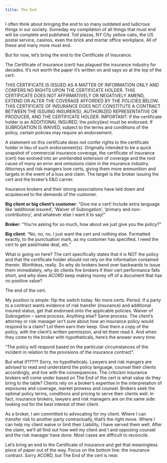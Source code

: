 ```yaml
---
title: The End
---
```


I often think about bringing the end to so many outdated and ludicrous things in our society. Someday my compilation of all things that must end will be complete and published. Toll plazas, NY City yellow cabs, the US postal service, casinos, even the brick and mortar office workplace. All of these and many more must end.

But for now, let’s bring the end to the Certificate of Insurance.

The Certificate of Insurance (cert) has plagued the insurance industry for decades. It’s not worth the paper it’s written on and says so at the top of the cert:

THIS CERTIFICATE IS ISSUED AS A MATTER OF INFORMATION ONLY AND CONFERS NO RIGHTS UPON THE CERTIFICATE HOLDER. THIS CERTIFICATE DOES NOT AFFIRMATIVELY OR NEGATIVELY AMEND, EXTEND OR ALTER THE COVERAGE AFFORDED BY THE POLICIES BELOW. THIS CERTIFICATE OF INSURANCE DOES NOT CONSTITUTE A CONTRACT BETWEEN THE ISSUING INSURER(S), AUTHORIZED REPRESENTATIVE OR PRODUCER, AND THE CERTIFICATE HOLDER. IMPORTANT: If the certificate holder is an ADDITIONAL INSURED, the policy(ies) must be endorsed. If SUBROGATION IS WAIVED, subject to the terms and conditions of the policy, certain policies may require an endorsement.

A statement on this certificate does not confer rights to the certificate holder in lieu of such endorsement(s). Originally intended to be a quick snapshot of commercial insurance coverage, the certificate of insurance (cert) has evolved into an unintended extension of coverage and the root cause of many an error and omissions claim in the insurance industry. Attorneys and risk mangers love certs, giving them more ammunition and targets in the event of a loss and claim. The target is the broker issuing the cert and the broker’s E&O carrier.

Insurance brokers and their strong associations have laid down and acquiesced to the demands of the customer.

__Big client or big client’s customer__: “Give me a cert! Include extra language like ‘additional insured’, ‘Waiver of Subrogation’, ‘primary and non-contributory’, and whatever else I want it to say!”

__Broker__: “You’re asking for so much, how about we just give you the policy?”

__Big client__: “No, no, no. I just want the cert and nothing else. Formatted exactly, to the punctuation mark, as my customer has specified. I need the cert to get paid/make deal, etc.”

What is going on here? The cert specifically states that it is NOT the policy and that the certificate holder should not rely on the information contained therein. Worthless, really. So why do brokers bend over backwards to issue them immediately, why do clients fire brokers if their cert performance falls short, and why does ACORD keep making money off of a document that has no positive value?

The end of the cert.

My position is simple: flip the switch today. No more certs. Period. If a party to a contract wants evidence of risk transfer (insurance) and additional insured status, get that endorsed onto the applicable policies. Waiver of Subrogation – same process. Anything else? Same process. The client’s attorney or risk manager isn’t sure about how an insurance policy would respond to a claim? Let them earn their keep. Give them a copy of the policy, with the client’s written permission, and let them read it. And when they come to the broker with hypotheticals, here’s the answer every time:

“The policy will respond based on the particular circumstances of the incident in relation to the provisions of the insurance contract”.

But what if????? Sorry, no hypotheticals. Lawyers and risk mangers are advised to read and understand the policy language, counsel their clients accordingly, and live with the consequences. The criticism insurance brokers will come under based on The End of the cert is what value do they bring to the table? Clients rely on a broker’s expertise in the interpretation of exposures and coverage, market prowess and counsel. Brokers seek the optimal policy terms, conditions and pricing to serve their clients well. In fact, insurance brokers, lawyers and risk managers are on the same side: looking out for the best interest of their client.

As a broker, I am committed to advocating for my client. Where I can transfer risk to another party contractually, that’s the right move. Where I can help my client waive or limit their Liability, I have served them well. After the claim, we’ll all find out how well my client and I and opposing counsel and the risk manager have done. Most cases are difficult to reconcile.

Let’s bring an end to the Certificate of insurance and get that meaningless piece of paper out of the way. Focus on the bottom line: the insurance contract. Sorry ACORD, but The End of the cert is near.
